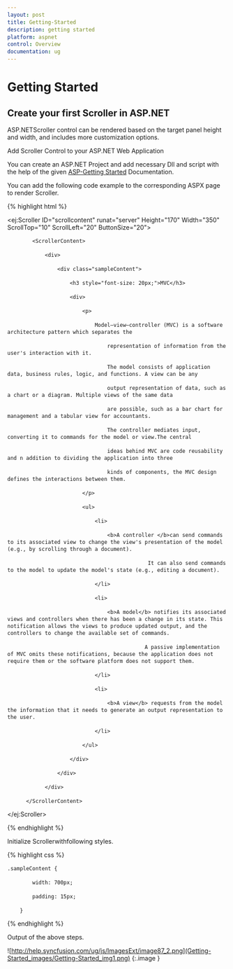 ```yaml
---
layout: post
title: Getting-Started
description: getting started
platform: aspnet
control: Overview
documentation: ug
---
```


# Getting Started

## Create your first Scroller in ASP.NET

ASP.NETScroller control can be rendered based on the target panel height and width, and includes more customization options.

Add Scroller Control to your ASP.NET Web Application

You can create an ASP.NET Project and add necessary Dll and script with the help of the given [ASP-Getting Started](http://help.syncfusion.com/ug/js/Documents/gettingstartedwithmv.htm) Documentation.

You can add the following code example to the corresponding ASPX page to render Scroller.

{% highlight html %}

<ej:Scroller ID="scrollcontent" runat="server" Height="170" Width="350" ScrollTop="10" ScrollLeft="20" ButtonSize="20">

            <ScrollerContent>

                <div>

                    <div class="sampleContent">

                        <h3 style="font-size: 20px;">MVC</h3>

                        <div>

                            <p>

                                Model–view–controller (MVC) is a software architecture pattern which separates the

                                    representation of information from the user's interaction with it.

                                    The model consists of application data, business rules, logic, and functions. A view can be any

                                    output representation of data, such as a chart or a diagram. Multiple views of the same data 

                                    are possible, such as a bar chart for management and a tabular view for accountants. 

                                    The controller mediates input, converting it to commands for the model or view.The central 

                                    ideas behind MVC are code reusability and n addition to dividing the application into three 

                                    kinds of components, the MVC design defines the interactions between them.

                            </p>

                            <ul>

                                <li>

                                    <b>A controller </b>can send commands to its associated view to change the view's presentation of the model (e.g., by scrolling through a document). 

                                                 It can also send commands to the model to update the model's state (e.g., editing a document).

                                </li>

                                <li>

                                    <b>A model</b> notifies its associated views and controllers when there has been a change in its state. This notification allows the views to produce updated output, and the controllers to change the available set of commands. 

                                                A passive implementation of MVC omits these notifications, because the application does not require them or the software platform does not support them.

                                </li>

                                <li>

                                    <b>A view</b> requests from the model the information that it needs to generate an output representation to the user.

                                </li>

                            </ul>

                        </div>

                    </div>

                </div>

          </ScrollerContent>

</ej:Scroller>



{% endhighlight %}



Initialize Scrollerwithfollowing styles.

{% highlight css %}

    .sampleContent {

            width: 700px;

            padding: 15px;

        }





{% endhighlight %}



Output of the above steps.



![http://help.syncfusion.com/ug/js/ImagesExt/image87_2.png](Getting-Started_images/Getting-Started_img1.png)
{:.image }


